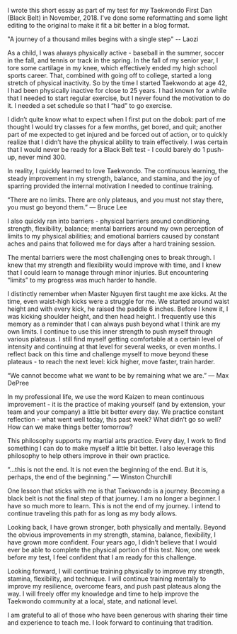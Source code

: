 I wrote this short essay as part of my test for my Taekwondo First Dan (Black Belt) in November, 2018. I've done some reformatting and some light editing to the original to make it fit a bit better in a blog format.

"A journey of a thousand miles begins with a single step" 
-- Laozi

As a child, I was always physically active - baseball in the summer, soccer in the fall, and tennis or track in the spring. In the fall of my senior year,  I tore some cartilage in my knee, which effectively ended my high school sports career. That, combined with going off to college, started a long stretch of physical inactivity. So by the time I started Taekwondo at age 42, I had been physically inactive for close to 25 years. I had known for a while that I needed to start regular exercise, but I never found the motivation to do it. I needed a set schedule so that I “had” to go exercise.

I didn’t quite know what to expect when I first put on the dobok: part of me thought I would try classes for a few months, get bored, and quit; another part of me expected to get injured and be forced out of action, or to quickly realize that I didn’t have the physical ability to train effectively. I was certain that I would never be ready for a Black Belt test - I could barely do 1 push-up, never mind 300.

In reality, I quickly learned to love Taekwondo. The continuous learning, the steady improvement in my strength, balance, and stamina, and the joy of sparring provided the internal motivation I needed to continue training.

“There are no limits. There are only plateaus, and you must not stay there, you must go beyond them.” 
— Bruce Lee

I also quickly ran into barriers - physical barriers around conditioning, strength, flexibility, balance; mental barriers around my own perception of limits to my physical abilities; and emotional barriers caused by constant aches and pains that followed me for days after a hard training session.

The mental barriers were the most challenging ones to break through. I knew that my strength and flexibility would improve with time, and I knew that I could learn to manage through minor injuries. But encountering “limits” to my progress was much harder to handle.

I distinctly remember when Master Nguyen first taught me axe kicks. At the time, even waist-high kicks were a struggle for me. We started around waist height and with every kick, he raised the paddle 6 inches. Before I knew it, I was kicking shoulder height, and then head height. I frequently use this memory as a reminder that I can always push beyond what I think are my own limits. I continue to use this inner strength to push myself through various plateaus. I still find myself getting comfortable at a certain level of intensity and continuing at that level for several weeks, or even months. I reflect back on this time and challenge myself to move beyond these plateaus - to reach the next level: kick higher, move faster, train harder. 

“We cannot become what we want to be by remaining what we are.”
― Max DePree

In my professional life, we use the word Kaizen to mean continuous improvement - it is the practice of making yourself (and by extension, your team and your company) a little bit better every day. We practice constant reflection - what went well today, this past week? What didn’t go so well? How can we make things better tomorrow? 

This philosophy supports my martial arts practice. Every day, I work to find something I can do to make myself a little bit better. I also leverage this philosophy to help others improve in their own practice.

“...this is not the end. It is not even the beginning of the end. But it is, perhaps, the end of the beginning.”
— Winston Churchill

One lesson that sticks with me is that Taekwondo is a journey. Becoming a black belt is not the final step of that journey. I am no longer a beginner. I have so much more to learn. This is not the end of my journey. I intend to continue traveling this path for as long as my body allows.

Looking back, I have grown stronger, both physically and mentally. Beyond the obvious improvements in my strength, stamina, balance, flexibility, I have grown more confident. Four years ago, I didn’t believe that I would ever be able to complete the physical portion of this test. Now, one week before my test, I feel confident that I am ready for this challenge.

Looking forward, I will continue training physically to improve my strength, stamina, flexibility, and technique. I will continue training mentally to improve my resilience, overcome fears, and push past plateaus along the way. I will freely offer my knowledge and time to help improve the Taekwondo community at a local, state, and national level. 

I am grateful to all of those who have been generous with sharing their time and experience to teach me. I look forward to continuing that tradition.

